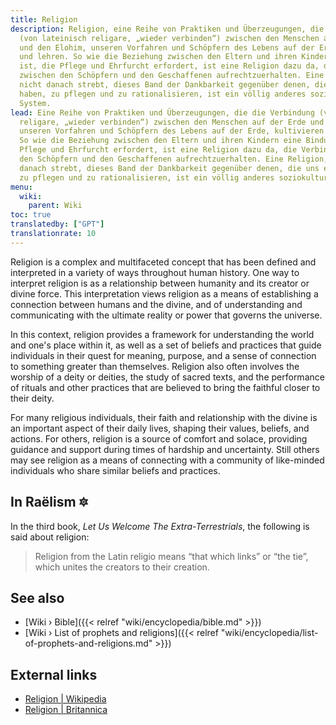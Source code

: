 ```yaml
---
title: Religion
description: Religion, eine Reihe von Praktiken und Überzeugungen, die die Verbindung
  (von lateinisch religare, „wieder verbinden“) zwischen den Menschen auf der Erde
  und den Elohim, unseren Vorfahren und Schöpfern des Lebens auf der Erde, kultivieren
  und lehren. So wie die Beziehung zwischen den Eltern und ihren Kindern eine Bindung
  ist, die Pflege und Ehrfurcht erfordert, ist eine Religion dazu da, die Verbindung
  zwischen den Schöpfern und den Geschaffenen aufrechtzuerhalten. Eine Religion, die
  nicht danach strebt, dieses Band der Dankbarkeit gegenüber denen, die uns erschaffen
  haben, zu pflegen und zu rationalisieren, ist ein völlig anderes soziokulturelles
  System.
lead: Eine Reihe von Praktiken und Überzeugungen, die die Verbindung (von lateinisch
  religare, „wieder verbinden“) zwischen den Menschen auf der Erde und den Elohim,
  unseren Vorfahren und Schöpfern des Lebens auf der Erde, kultivieren und lehren.
  So wie die Beziehung zwischen den Eltern und ihren Kindern eine Bindung ist, die
  Pflege und Ehrfurcht erfordert, ist eine Religion dazu da, die Verbindung zwischen
  den Schöpfern und den Geschaffenen aufrechtzuerhalten. Eine Religion, die nicht
  danach strebt, dieses Band der Dankbarkeit gegenüber denen, die uns erschaffen haben,
  zu pflegen und zu rationalisieren, ist ein völlig anderes soziokulturelles System.
menu:
  wiki:
    parent: Wiki
toc: true
translatedby: ["GPT"]
translationrate: 10
---
```


Religion is a complex and multifaceted concept that has been defined and interpreted in a variety of ways throughout human history. One way to interpret religion is as a relationship between humanity and its creator or divine force. This interpretation views religion as a means of establishing a connection between humans and the divine, and of understanding and communicating with the ultimate reality or power that governs the universe.

In this context, religion provides a framework for understanding the world and one's place within it, as well as a set of beliefs and practices that guide individuals in their quest for meaning, purpose, and a sense of connection to something greater than themselves. Religion also often involves the worship of a deity or deities, the study of sacred texts, and the performance of rituals and other practices that are believed to bring the faithful closer to their deity.

For many religious individuals, their faith and relationship with the divine is an important aspect of their daily lives, shaping their values, beliefs, and actions. For others, religion is a source of comfort and solace, providing guidance and support during times of hardship and uncertainty. Still others may see religion as a means of connecting with a community of like-minded individuals who share similar beliefs and practices.

## In Raëlism 🔯

In the third book, _Let Us Welcome The Extra-Terrestrials_, the following is said about religion:

> Religion from the Latin religio means “that which links” or “the tie”, which unites the creators to their creation.

## See also

- [Wiki › Bible]({{< relref "wiki/encyclopedia/bible.md" >}})
- [Wiki › List of prophets and religions]({{< relref "wiki/encyclopedia/list-of-prophets-and-religions.md" >}})

## External links

- [Religion | Wikipedia](https://en.wikipedia.org/wiki/Religion)
- [Religion | Britannica](https://www.britannica.com/topic/religion)
